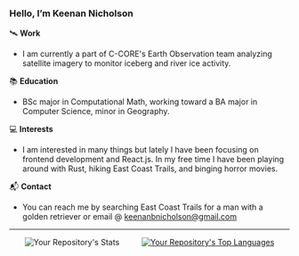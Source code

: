 ### Hello, I’m Keenan Nicholson

🛰️ **Work**

- I am currently a part of C-CORE's Earth Observation team analyzing satellite imagery to monitor iceberg and river ice activity.

📚 **Education**

- BSc major in Computational Math, working toward a BA major in Computer Science, minor in Geography. 

💻 **Interests**

- I am interested in many things but lately I have been focusing on frontend development and React.js. In my free time I have been playing around with Rust, hiking East Coast Trails, and binging horror movies.

📬 **Contact**

- You can reach me by searching East Coast Trails for a man with a golden retriever or email @ keenanbnicholson@gmail.com

---
<div style="display: flex; justify-content: center;">
  <div style="margin-right: 20px;">
    <img src="https://github-readme-stats.vercel.app/api?username=keenan-nicholson&show_icons=true&theme=radical" alt="Your Repository's Stats">
  </div>
  <div style="margin-left: 20px;">
    <a href="https://github.com/anuraghazra/github-readme-stats">
      <img src="https://github-readme-stats.vercel.app/api/top-langs/?username=keenan-nicholson&hide=jupyter%20notebook" alt="Your Repository's Top Languages">
    </a>
  </div>
</div>
